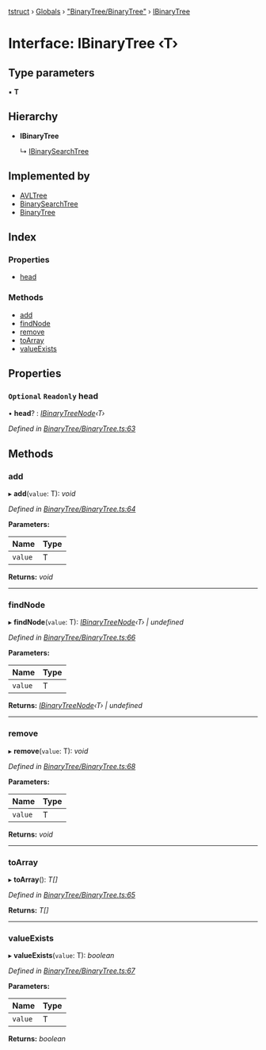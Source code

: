 [tstruct](../README.md) › [Globals](../globals.md) › ["BinaryTree/BinaryTree"](../modules/_binarytree_binarytree_.md) › [IBinaryTree](_binarytree_binarytree_.ibinarytree.md)

# Interface: IBinaryTree ‹**T**›

## Type parameters

▪ **T**

## Hierarchy

* **IBinaryTree**

  ↳ [IBinarySearchTree](_binarytree_binarysearchtree_.ibinarysearchtree.md)

## Implemented by

* [AVLTree](../classes/_binarytree_avltree_.avltree.md)
* [BinarySearchTree](../classes/_binarytree_binarysearchtree_.binarysearchtree.md)
* [BinaryTree](../classes/_binarytree_binarytree_.binarytree.md)

## Index

### Properties

* [head](_binarytree_binarytree_.ibinarytree.md#optional-readonly-head)

### Methods

* [add](_binarytree_binarytree_.ibinarytree.md#add)
* [findNode](_binarytree_binarytree_.ibinarytree.md#findnode)
* [remove](_binarytree_binarytree_.ibinarytree.md#remove)
* [toArray](_binarytree_binarytree_.ibinarytree.md#toarray)
* [valueExists](_binarytree_binarytree_.ibinarytree.md#valueexists)

## Properties

### `Optional` `Readonly` head

• **head**? : *[IBinaryTreeNode](_binarytree_binarytree_.ibinarytreenode.md)‹T›*

*Defined in [BinaryTree/BinaryTree.ts:63](https://github.com/powerofsoul/tstruct/blob/722736b/src/BinaryTree/BinaryTree.ts#L63)*

## Methods

###  add

▸ **add**(`value`: T): *void*

*Defined in [BinaryTree/BinaryTree.ts:64](https://github.com/powerofsoul/tstruct/blob/722736b/src/BinaryTree/BinaryTree.ts#L64)*

**Parameters:**

Name | Type |
------ | ------ |
`value` | T |

**Returns:** *void*

___

###  findNode

▸ **findNode**(`value`: T): *[IBinaryTreeNode](_binarytree_binarytree_.ibinarytreenode.md)‹T› | undefined*

*Defined in [BinaryTree/BinaryTree.ts:66](https://github.com/powerofsoul/tstruct/blob/722736b/src/BinaryTree/BinaryTree.ts#L66)*

**Parameters:**

Name | Type |
------ | ------ |
`value` | T |

**Returns:** *[IBinaryTreeNode](_binarytree_binarytree_.ibinarytreenode.md)‹T› | undefined*

___

###  remove

▸ **remove**(`value`: T): *void*

*Defined in [BinaryTree/BinaryTree.ts:68](https://github.com/powerofsoul/tstruct/blob/722736b/src/BinaryTree/BinaryTree.ts#L68)*

**Parameters:**

Name | Type |
------ | ------ |
`value` | T |

**Returns:** *void*

___

###  toArray

▸ **toArray**(): *T[]*

*Defined in [BinaryTree/BinaryTree.ts:65](https://github.com/powerofsoul/tstruct/blob/722736b/src/BinaryTree/BinaryTree.ts#L65)*

**Returns:** *T[]*

___

###  valueExists

▸ **valueExists**(`value`: T): *boolean*

*Defined in [BinaryTree/BinaryTree.ts:67](https://github.com/powerofsoul/tstruct/blob/722736b/src/BinaryTree/BinaryTree.ts#L67)*

**Parameters:**

Name | Type |
------ | ------ |
`value` | T |

**Returns:** *boolean*
